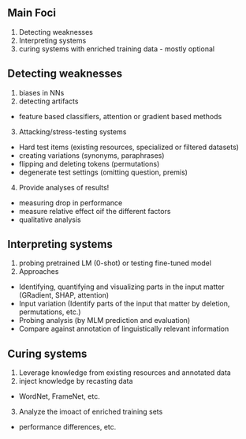 __Main Foci__
-
1. Detecting weaknesses
2. Interpreting systems
3. curing systems with enriched training data - mostly optional

__Detecting weaknesses__
-
1. biases in NNs
2. detecting artifacts
  - feature based classifiers, attention or gradient based methods
3. Attacking/stress-testing systems
  - Hard test items (existing resources, specialized or filtered datasets)
  - creating variations (synonyms, paraphrases)
  - flipping and deleting tokens (permutations)
  - degenerate test settings (omitting question, premis)
4. Provide analyses of results!
  - measuring drop in performance
  - measure relative effect oif the different factors
  - qualitative analysis
 
 __Interpreting systems__
 -
 1. probing pretrained LM (0-shot) or testing fine-tuned model
 2. Approaches
  - Identifying, quantifying and visualizing parts in the input matter (GRadient, SHAP, attention)
  - Input variation (Identify parts of the input that matter by deletion, permutations, etc.)
  - Probing analysis (by MLM prediction and evaluation)
  - Compare against annotation of linguistically relevant information

__Curing systems__
-
1. Leverage knowledge from existing resources and annotated data
2. inject knowledge by recasting data
  - WordNet, FrameNet, etc.
3. Analyze the imoact of enriched training sets
  - performance differences, etc.
